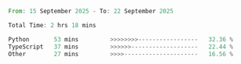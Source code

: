 <!--START_SECTION:waka-->

```rust
From: 15 September 2025 - To: 22 September 2025

Total Time: 2 hrs 18 mins

Python       53 mins         >>>>>>>>-----------------   32.36 %
TypeScript   37 mins         >>>>>>-------------------   22.44 %
Other        27 mins         >>>>---------------------   16.56 %
```

<!--END_SECTION:waka-->

